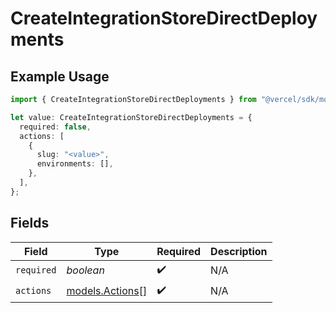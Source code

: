 # CreateIntegrationStoreDirectDeployments

## Example Usage

```typescript
import { CreateIntegrationStoreDirectDeployments } from "@vercel/sdk/models/createintegrationstoredirectop.js";

let value: CreateIntegrationStoreDirectDeployments = {
  required: false,
  actions: [
    {
      slug: "<value>",
      environments: [],
    },
  ],
};
```

## Fields

| Field                                    | Type                                     | Required                                 | Description                              |
| ---------------------------------------- | ---------------------------------------- | ---------------------------------------- | ---------------------------------------- |
| `required`                               | *boolean*                                | :heavy_check_mark:                       | N/A                                      |
| `actions`                                | [models.Actions](../models/actions.md)[] | :heavy_check_mark:                       | N/A                                      |